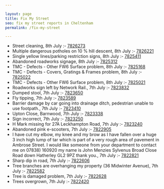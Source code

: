 ```yaml
---

layout: page
title: Fix My Street
seo: fix my street reports in Cheltenham
permalink: /fix-my-street

---
```


<!-- fix_marker starts -->

- Street cleaning, 8th July :- [7826273](https://www.fixmystreet.com/report/7826273)
- Multiple dangerous potholes on 10 % hill descent, 8th July :- [7826221](https://www.fixmystreet.com/report/7826221)
- Single yellow lines/parking restriction signs, 8th July :- [7825411](https://www.fixmystreet.com/report/7825411)
- Abandoned roadworks signage, 8th July :- [7825312](https://www.fixmystreet.com/report/7825312)
- TMC - Defects - Other FW6  Surface problem, 8th July :- [7825168](https://www.fixmystreet.com/report/7825168)
- TMC - Defects - Covers, Gratings & Frames problem, 8th July :- [7825022](https://www.fixmystreet.com/report/7825022)
- TMC - Defects - Other FW6  Surface problem, 8th July :- [7825021](https://www.fixmystreet.com/report/7825021)
- Roadworks sign left by Network Rail., 7th July :- [7823832](https://www.fixmystreet.com/report/7823832)
- Dumped stool, 7th July :- [7823650](https://www.fixmystreet.com/report/7823650)
- Fly tipping, 7th July :- [7823589](https://www.fixmystreet.com/report/7823589)
- Barrier damage by car going into drainage ditch, pedestrian unable to use footpath., 7th July :- [7823410](https://www.fixmystreet.com/report/7823410)
- Upton Close, Barnwood, 7th July :- [7823338](https://www.fixmystreet.com/report/7823338)
- Sign incorrect, 7th July :- [7823250](https://www.fixmystreet.com/report/7823250)
- H Mark missing for 27A Leckhampton Road, 7th July :- [7823240](https://www.fixmystreet.com/report/7823240)
- Abandoned pink e-scooters, 7th July :- [7822905](https://www.fixmystreet.com/report/7822905)
- I have cut my elbow, my knee and my brow as I have fallen over a huge 3 inch high lump of tar which is part of a very rough area of pavement in Ambrose Street. I would like someone from your department to contact me on 07838) 160920 my name is John Menzies Sylvenus Broad Close Road down Hatherley GL2 9PZ thank you., 7th July :- [7822821](https://www.fixmystreet.com/report/7822821)
- Sharp dip in road, 7th July :- [7822606](https://www.fixmystreet.com/report/7822606)
- Tree branches are overhanging my property (36 Midwinter Avenue), 7th July :- [7822582](https://www.fixmystreet.com/report/7822582)
- Tree is damaged problem, 7th July :- [7822628](https://www.fixmystreet.com/report/7822628)
- Trees overgrown, 7th July :- [7822420](https://www.fixmystreet.com/report/7822420)

<!-- fix_marker ends -->